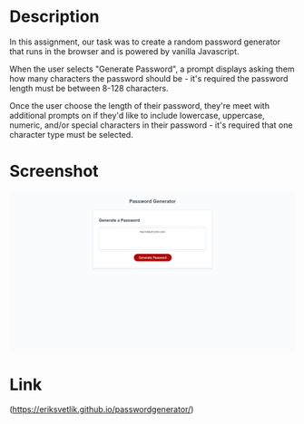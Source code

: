 # Description

In this assignment, our task was to create a random password generator that runs in the browser and is powered by vanilla Javascript.

When the user selects "Generate Password", a prompt displays asking them how many characters the password should be - it's required the password length must be between 8-128 characters.

Once the user choose the length of their password, they're meet with additional prompts on if they'd like to include lowercase, uppercase, numeric, and/or special characters in their password - it's required that one character type must be selected.

# Screenshot

![Screenshot of webpage](./images/homework-readme.png)

# Link

(https://eriksvetlik.github.io/passwordgenerator/)
